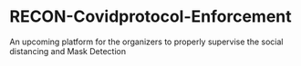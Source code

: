 # RECON-Covidprotocol-Enforcement
An upcoming platform for the organizers  to properly supervise the social distancing and Mask Detection

